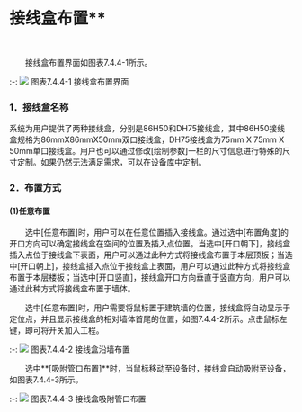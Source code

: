 # 接线盒布置**
<br/>

&emsp;&emsp;接线盒布置界面如图表7.4.4-1所示。


:-: ![](images/412.png)
图表7.4.4-1 接线盒布置界面

### 1．接线盒名称

系统为用户提供了两种接线盒，分别是86H50和DH75接线盒，其中86H50接线盒规格为86mmX86mmX50mm双口接线盒，DH75接线盒为75mm X 75mm X 50mm单口接线盒。用户也可以通过修改\[绘制参数\]一栏的尺寸信息进行特殊的尺寸定制。如果仍然无法满足需求，可以在设备库中定制。

### 2．布置方式

#### (1)任意布置

&emsp;&emsp;选中\[任意布置\]时，用户可以在任意位置插入接线盒。通过选中\[布置角度\]的开口方向可以确定接线盒在空间的位置及插入点位置。当选中\[开口朝下\]，接线盒插入点位于接线盒下表面，用户可以通过此种方式将接线盒布置于本层顶板；当选中\[开口朝上\]，接线盒插入点位于接线盒上表面，用户可以通过此种方式将接线盒布置于本层楼板；当选中\[开口竖直\]，接线盒开口方向垂直于竖直方向，用户可以通过此种方式将接线盒布置于墙体。

&emsp;&emsp;选中\[任意布置\]时，用户需要将鼠标置于建筑墙的位置，接线盒将自动显示于定位点，并且显示接线盒的相对墙体首尾的位置，如图7.4.4-2所示。点击鼠标左键，即可将开关加入工程。


:-: ![](images/413.png)
图表7.4.4-2 接线盒沿墙布置

&emsp;&emsp;选中**\[吸附管口布置\]**时，当鼠标移动至设备时，接线盒自动吸附至设备，如图表7.4.4-3所示。


:-: ![](images/414.png)
图表7.4.4-3 接线盒吸附管口布置
